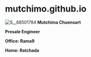 # mutchimo.github.io
![S__68501784](https://user-images.githubusercontent.com/51499823/59141666-c3f57f80-89db-11e9-99d2-0ec0ade7273d.jpg)
**Mutchima Chuensart**

**Presale Engineer**

**Office: Rama9**

**Home: Ratchada**
